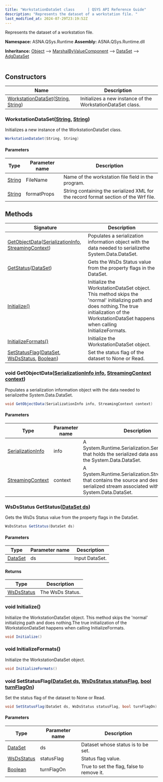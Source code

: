 ```yaml
---
title: "WorkstationDataSet class      | QSYS API Reference Guide"
description: "Represents the dataset of a workstation file. "
last_modified_at: 2024-07-29T23:19:52Z
---
```


Represents the dataset of a workstation file.

**Namespace:** ASNA.QSys.Runtime
**Assembly:** ASNA.QSys.Runtime.dll

**Inheritance:** [Object](https://docs.microsoft.com/en-us/dotnet/api/system.object) --> [MarshalByValueComponent](https://learn.microsoft.com/en-us/dotnet/api/system.componentmodel.marshalbyvaluecomponent?view=net-8.0) --> [DataSet](https://docs.microsoft.com/en-us/dotnet/api/system.data.dataset) --> [AdgDataSet](/reference/datagate/datagate-client/adg-data-set.html)
<br>
<br>

## Constructors

| Name | Description |
| --- | --- |
| [WorkstationDataSet](#workstationdatasetstring-string)([String](https://docs.microsoft.com/en-us/dotnet/api/system.string), [String](https://docs.microsoft.com/en-us/dotnet/api/system.string)) | Initializes a new instance of the WorkstationDataSet class.

### WorkstationDataSet([String](https://docs.microsoft.com/en-us/dotnet/api/system.string), [String](https://docs.microsoft.com/en-us/dotnet/api/system.string))

Initializes a new instance of the WorkstationDataSet class.

```cs
WorkstationDataSet(String, String)
```

#### Parameters

| Type | Parameter name | Description
| --- | --- | ---
| [String](https://docs.microsoft.com/en-us/dotnet/api/system.string) | FileName | Name of the workstation file field in the program.
| [String](https://docs.microsoft.com/en-us/dotnet/api/system.string) | formatProps | String containing the serialized XML for the record format section of the Wrf file.

## Methods

| Signature | Description |
| --- | --- |
| [GetObjectData](#void-getobjectdataserializationinfo-info-streamingcontext-context)([SerializationInfo](https://learn.microsoft.com/en-us/dotnet/api/system.runtime.serialization.serializationinfo?view=net-8.0), [StreamingContext](https://learn.microsoft.com/en-us/dotnet/api/system.runtime.serialization.streamingcontext?view=net-8.0)) | Populates a serialization information object with the data needed to serializethe System.Data.DataSet.
| [GetStatus](#wsdsstatus-getstatusdataset-ds)([DataSet](https://docs.microsoft.com/en-us/dotnet/api/system.data.dataset)) | Gets the WsDs Status value from the property flags in the DataSet.
| [Initialize()](#void-initialize) | Initialize the WorkstationDataSet object. This method skips the 'normal' initializing path and does nothing.The true initialization of the WorkstationDataSet happens when calling InitializeFormats.
| [InitializeFormats()](#void-initializeformats) | Initialize the WorkstationDataSet object.
| [SetStatusFlag](#void-setstatusflagdataset-ds-wsdsstatus-statusflag-bool-turnflagon)([DataSet](https://docs.microsoft.com/en-us/dotnet/api/system.data.dataset), [WsDsStatus](/reference/runtime/qsys-runtime/ws-ds-status.html), [Boolean](https://docs.microsoft.com/en-us/dotnet/api/system.boolean)) | Set the status flag of the dataset to None or Read.

### void GetObjectData([SerializationInfo info](https://learn.microsoft.com/en-us/dotnet/api/system.runtime.serialization.serializationinfo?view=net-8.0), [StreamingContext context](https://learn.microsoft.com/en-us/dotnet/api/system.runtime.serialization.streamingcontext?view=net-8.0))

Populates a serialization information object with the data needed to serializethe System.Data.DataSet.

```cs
void GetObjectData(SerializationInfo info, StreamingContext context)
```

#### Parameters

| Type | Parameter name | Description
| --- | --- | ---
| [SerializationInfo](https://learn.microsoft.com/en-us/dotnet/api/system.runtime.serialization.serializationinfo?view=net-8.0) | info | A System.Runtime.Serialization.SerializationInfo that holds the serialized data            associated with the System.Data.DataSet.
| [StreamingContext](https://learn.microsoft.com/en-us/dotnet/api/system.runtime.serialization.streamingcontext?view=net-8.0) | context | A System.Runtime.Serialization.StreamingContext that contains the source and            destination of the serialized stream associated with the System.Data.DataSet.

### WsDsStatus GetStatus([DataSet ds](https://docs.microsoft.com/en-us/dotnet/api/system.data.dataset))

Gets the WsDs Status value from the property flags in the DataSet.

```cs
WsDsStatus GetStatus(DataSet ds)
```

#### Parameters

| Type | Parameter name | Description
| --- | --- | ---
| [DataSet](https://docs.microsoft.com/en-us/dotnet/api/system.data.dataset) | ds | Input DataSet.

#### Returns

| Type | Description
| --- | ---
| [WsDsStatus](/reference/runtime/qsys-runtime/ws-ds-status.html) | The WsDs Status.

### void Initialize()

Initialize the WorkstationDataSet object. This method skips the 'normal' initializing path and does nothing.The true initialization of the WorkstationDataSet happens when calling InitializeFormats.

```cs
void Initialize()
```

### void InitializeFormats()

Initialize the WorkstationDataSet object.

```cs
void InitializeFormats()
```

### void SetStatusFlag([DataSet ds](https://docs.microsoft.com/en-us/dotnet/api/system.data.dataset), [WsDsStatus statusFlag](/reference/runtime/qsys-runtime/ws-ds-status.html), [bool turnFlagOn](https://docs.microsoft.com/en-us/dotnet/api/system.boolean))

Set the status flag of the dataset to None or Read.

```cs
void SetStatusFlag(DataSet ds, WsDsStatus statusFlag, bool turnFlagOn)
```

#### Parameters

| Type | Parameter name | Description
| --- | --- | ---
| [DataSet](https://docs.microsoft.com/en-us/dotnet/api/system.data.dataset) | ds | Dataset whose status is to be set.
| [WsDsStatus](/reference/runtime/qsys-runtime/ws-ds-status.html) | statusFlag | Status flag value.
| [Boolean](https://docs.microsoft.com/en-us/dotnet/api/system.boolean) | turnFlagOn | True to set the flag, false to remove it.
